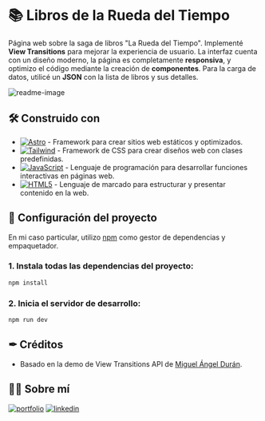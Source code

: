 # 📚 Libros de la Rueda del Tiempo

Página web sobre la saga de libros "La Rueda del Tiempo". Implementé **View Transitions** para mejorar la experiencia de usuario. La interfaz cuenta con un diseño moderno, la página es completamente **responsiva**, y optimizo el código mediante la creación de **componentes**. Para la carga de datos, utilicé un **JSON** con la lista de libros y sus detalles.

![readme-image](https://github.com/ValeHernandezz/wot-books/assets/128721976/e3a67b81-28d1-42ad-8b7a-a063e5ba8c01)


## 🛠 Construido con

- [![Astro](https://img.shields.io/badge/Astro-0C1222?style=for-the-badge&logo=astro&logoColor=FDFDFE)](https://astro.build) - Framework para crear sitios web estáticos y optimizados.
- [![Tailwind](https://img.shields.io/badge/Tailwind_CSS-38B2AC?style=for-the-badge&logo=tailwind-css&logoColor=white)](https://tailwindcss.com) - Framework de CSS para crear diseños web con clases predefinidas.
- [![JavaScript](https://img.shields.io/badge/JavaScript-323330?style=for-the-badge&logo=javascript&logoColor=F7DF1E)](https://developer.mozilla.org/en-US/docs/Web/JavaScript) - Lenguaje de programación para desarrollar funciones interactivas en páginas web.
- [![HTML5](https://img.shields.io/badge/HTML5-E34F26?style=for-the-badge&logo=html5&logoColor=white)](https://html.com) - Lenguaje de marcado para estructurar y presentar contenido en la web.

## 🚀 Configuración del proyecto

En mi caso particular, utilizo [npm](https://www.npmjs.com) como gestor de dependencias y empaquetador.

### 1. Instala todas las dependencias del proyecto:
```bash
npm install
```

### 2. Inicia el servidor de desarrollo:
```bash 
npm run dev
```

## ✒ Créditos

- Basado en la demo de View Transitions API de [Miguel Ángel Durán](https://github.com/midudev/view-transitions-api-books-demo).


## 👩‍💻 Sobre mí
[![portfolio](https://img.shields.io/badge/my_portfolio-000?style=for-the-badge&logo=ko-fi&logoColor=white)](https://valehernandez.vercel.app)
[![linkedin](https://img.shields.io/badge/linkedin-0A66C2?style=for-the-badge&logo=linkedin&logoColor=white)](https://linkedin.com/in/valentina-hernandez-modino)

